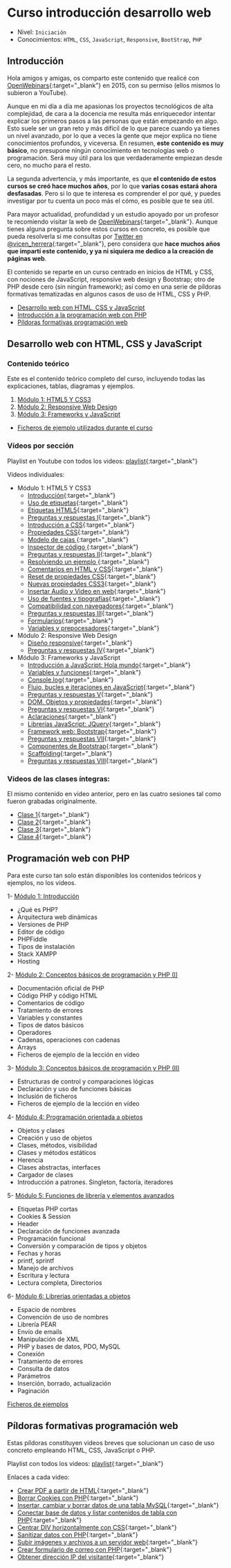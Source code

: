 # Curso introducción desarrollo web

* Nivel: `Iniciación`
* Conocimientos: `HTML`, `CSS`, `JavaScript`, `Responsive`, `BootStrap`, `PHP`

## Introducción
Hola amigos y amigas, os comparto este contenido que realicé con [OpenWebinars](https://openwebinars.net){:target="_blank"} en 2015, con su permiso (ellos mismos lo subieron a YouTube).

Aunque en mi día a día me apasionas los proyectos tecnológicos de alta complejidad, de cara a la docencia me resulta más enriquecedor intentar explicar los primeros pasos a las personas que están empezando en algo. Esto suele ser un gran reto y más difícil de lo que parece cuando ya tienes un nivel avanzado, por lo que a veces la gente que mejor explica no tiene conocimientos profundos, y viceversa. En resumen, **este contenido es muy básico**, no presupone ningún conocimiento en tecnologías web o programación. Será muy útil para los que verdaderamente empiezan desde cero, no mucho para el resto.

La segunda advertencia, y más importante, es que **el contenido de estos cursos se creó hace muchos años**, por lo que **varias cosas estará ahora desfasadas**. Pero si lo que te interesa es comprender el por qué, y puedes investigar por tu cuenta un poco más el cómo, es posible que te sea útil.

Para mayor actualidad, profundidad y un estudio apoyado por un profesor te recomiendo visitar la web de [OpenWebinars](https://openwebinars.net){:target="_blank"}. Aunque tienes alguna pregunta sobre estos cursos en concreto, es posible que pueda resolverla si me consultas por [Twitter en @vicen_herrera](https://twitter.com/Vicen_Herrera){:target="_blank"}, pero considera que **hace muchos años que impartí este contenido, y ya ni siquiera me dedico a la creación de páginas web**.

El contenido se reparte en un curso centrado en inicios de HTML y CSS, con nociones de JavaScript, responsive web design y Bootstrap; otro de PHP desde cero (sin ningún framework); así como en una serie de píldoras formativas tematizadas en algunos casos de uso de HTML, CSS y PHP.

* [Desarrollo web con HTML, CSS y JavaScript](#desarrollo-web-con-html-css-y-javascript)
* [Introducción a la programación web con PHP](#programación-web-con-php)
* [Píldoras formativas programación web](#píldoras-formativas-programación-web)

## Desarrollo web con HTML, CSS y JavaScript

### Contenido teórico

Este es el contenido teórico completo del curso, incluyendo todas las explicaciones, tablas, diagramas y ejemplos.

1. [Módulo 1: HTML5 Y CSS3](./web/modulo1.md)
2. [Módulo 2: Responsive Web Design](./web/modulo2.md)
3. [Módulo 3: Frameworks y JavaScript](./web/modulo3.md)
* [Ficheros de ejemplo utilizados durante el curso](./web/ejemplos_curso.zip)


### Vídeos por sección

Playlist en Youtube con todos los videos: [playlist](https://www.youtube.com/watch?v=vdoOJ9LQKN8&list=PLf8XMtbjh0dVdJEru1dWygVwpOpx6TfG-){:target="_blank"}

Vídeos individuales:
* Módulo 1: HTML5 Y CSS3
  * [Introducción](https://youtu.be/vdoOJ9LQKN8){:target="_blank"}
  * [Uso de etiquetas](https://youtu.be/PwRPvycI9jg){:target="_blank"}
  * [Etiquetas HTML5](https://youtu.be/PwRPvycI9jg){:target="_blank"}
  * [Preguntas y respuestas I](https://youtu.be/AX9mPGvXXmA){:target="_blank"}
  * [Introducción a CSS](https://youtu.be/dLSDkC7uj80){:target="_blank"}
  * [Propiedades CSS](https://youtu.be/yUdIVjqV0MM){:target="_blank"}
  * [Modelo de cajas ](https://youtu.be/VBHYIY4d_ew){:target="_blank"}
  * [Inspector de código ](https://youtu.be/vIUvp_7vSrs){:target="_blank"}
  * [Preguntas y respuestas II](https://youtu.be/WUDwGnX_BMI){:target="_blank"}
  * [Resolviendo un ejemplo ](https://youtu.be/1eSW4_HrMuU){:target="_blank"}
  * [Comentarios en HTML y CSS](https://youtu.be/BUswLJ81cQ8){:target="_blank"}
  * [Reset de propiedades CSS](https://youtu.be/0oTkrwFe620){:target="_blank"}
  * [Nuevas propiedades CSS3](https://youtu.be/ECMq-p_Xo_0){:target="_blank"}
  * [Insertar Audio y Video en web](https://youtu.be/8tYepspLTAk){:target="_blank"}
  * [Uso de fuentes y tipografías](https://youtu.be/yyqVKgxVbyk){:target="_blank"}
  * [Compatibilidad con navegadores](https://youtu.be/E4gg2WPqjuk){:target="_blank"}
  * [Preguntas y respuestas III](https://youtu.be/Xig0n7giJj0){:target="_blank"}
  * [Formularios](https://youtu.be/CNWwTf-bRfY){:target="_blank"}
  * [Variables y prepocesadores](https://youtu.be/VxSCI_m6BCQ){:target="_blank"}
* Módulo 2: Responsive Web Design
  * [Diseño responsive](https://youtu.be/xNqnkhvPS2w){:target="_blank"}
  * [Preguntas y respuestas IV](https://youtu.be/FY1Nx55sLoM){:target="_blank"}
* Módulo 3: Frameworks y JavaScript
  * [Introducción a JavaScript: Hola mundo](https://youtu.be/pnrHSKDUsLg){:target="_blank"}
  * [Variables y funciones](https://youtu.be/GMWex6px8E8){:target="_blank"}
  * [Console.log](https://youtu.be/ciKgxS01R5A){:target="_blank"}
  * [Flujo, bucles e iteraciones en JavaScript](https://youtu.be/SsVcRIs0BDE){:target="_blank"}
  * [Preguntas y respuestas V](https://youtu.be/6nkPdaalsOM){:target="_blank"}
  * [DOM. Objetos y propiedades](https://youtu.be/Z2f0y3_qKlE){:target="_blank"}
  * [Preguntas y respuestas VI](https://youtu.be/eONw4Qm8itc){:target="_blank"}
  * [Aclaraciones](https://youtu.be/zE4DwxXV8mk){:target="_blank"}
  * [Librerías JavaScript: JQuery](https://youtu.be/z7HuqUob1r0){:target="_blank"}
  * [Framework web: Bootstrap](https://youtu.be/UtBWtvdJuVQ){:target="_blank"}
  * [Preguntas y respuestas VII](https://youtu.be/YKFjuqELvUs){:target="_blank"}
  * [Componentes de Bootstrap](https://youtu.be/kJEsQ_Q4hEI){:target="_blank"}
  * [Scaffolding](https://youtu.be/qKpw8BcvgIA){:target="_blank"}
  * [Preguntas y respuestas VIII](https://youtu.be/WTaXoGw18C0){:target="_blank"}


### Vídeos de las clases íntegras:

El mismo contenido en video anterior, pero en las cuatro sesiones tal como fueron grabadas originalmente.

 * [Clase 1](https://youtu.be/LfKOq41qbuc){:target="_blank"}
 * [Clase 2](https://youtu.be/-Y3H8ApbxhI){:target="_blank"}
 * [Clase 3](https://youtu.be/9hF3u5NNPA0){:target="_blank"}
 * [Clase 4](https://youtu.be/pmPLeJn86tc){:target="_blank"}


## Programación web con PHP

Para este curso tan solo están disponibles los contenidos teóricos y ejemplos, no los vídeos.

1- [Módulo 1: Introducción](./php/1.md)
* ¿Qué es PHP?
* Arquitectura web dinámicas
* Versiones de PHP
* Editor de código
* PHPFiddle
* Tipos de instalación
* Stack XAMPP
* Hosting

2- [Módulo 2: Conceptos básicos de programación y PHP (I)](./php/2.md)
* Documentación oficial de PHP
* Código PHP y código HTML
* Comentarios de código
* Tratamiento de errores
* Variables y constantes
* Tipos de datos básicos
* Operadores
* Cadenas, operaciones con cadenas
* Arrays
* Ficheros de ejemplo de la lección en vídeo

3- [Módulo 3: Conceptos básicos de programación y PHP (II)](./php/3.md)
* Estructuras de control y comparaciones lógicas
* Declaración y uso de funciones básicas
* Inclusión de ficheros
* Ficheros de ejemplo de la lección en vídeo

4- [Módulo 4: Programación orientada a objetos](./php/4.md)
* Objetos y clases
* Creación y uso de objetos
* Clases, métodos, visibilidad
* Clases y métodos estáticos
* Herencia
* Clases abstractas, interfaces
* Cargador de clases
* Introducción a patrones. Singleton, factoría, iteradores

5- [Módulo 5: Funciones de librería y elementos avanzados](./php/5.md)
* Etiquetas PHP cortas
* Cookies & Session
* Header
* Declaración de funciones avanzada
* Programación funcional
* Conversión y comparación de tipos y objetos
* Fechas y horas
* printf, sprintf
* Manejo de archivos
* Escritura y lectura
* Lectura completa, Directorios

6- [Módulo 6: Librerías orientadas a objetos](./php/6.md)
* Espacio de nombres
* Convención de uso de nombres
* Librería PEAR
* Envío de emails
* Manipulación de XML
* PHP y bases de datos, PDO, MySQL
* Conexión
* Tratamiento de errores
* Consulta de datos
* Parámetros
* Inserción, borrado, actualización
* Paginación

[Ficheros de ejemplos](./php/ejemplos_php.zip)

## Píldoras formativas programación web

Estas píldoras constituyen videos breves que solucionan un caso de uso concreto empleando HTML, CSS, JavaScript o PHP.

Playlist con todos los videos: [playlist](https://www.youtube.com/watch?v=AEYV3geppMY&list=PLf8XMtbjh0dUST4XjW2pQurrz0H_9-bw6&index=1){:target="_blank"}

Enlaces a cada video:
  * [Crear PDF a partir de HTML](https://youtu.be/AEYV3geppMY){:target="_blank"}
  * [Borrar Cookies con PHP](https://youtu.be/Rsmf5Dhv3c8){:target="_blank"}
  * [Insertar, cambiar y borrar datos de una tabla MySQL](https://youtu.be/d1tVjK339mQ){:target="_blank"}
  * [Conectar base de datos y listar contenidos de tabla con PHP](https://youtu.be/JwRbgjzxpls){:target="_blank"}
  * [Centrar DIV horizontalmente con CSS](https://youtu.be/qESlid_3Vbg){:target="_blank"}
  * [Sanitizar datos con PHP](https://youtu.be/LufliMhEFiY){:target="_blank"}
  * [Subir imágenes y archivos a un servidor web](https://youtu.be/k2wBkpFQezI){:target="_blank"}
  * [Crear formulario de correo con PHP](https://youtu.be/CVHABD8S6K4){:target="_blank"}
  * [Obtener dirección IP del visitante](https://youtu.be/bP8QbWefTiI){:target="_blank"}
